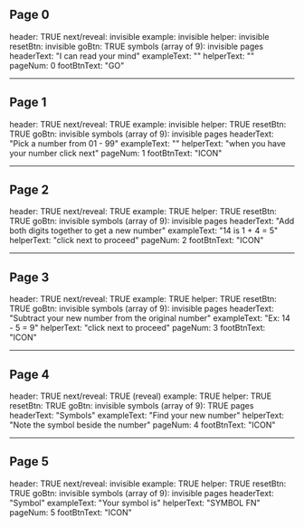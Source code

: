 ## Page 0
header: TRUE
next/reveal: invisible
example: invisible
helper: invisible
resetBtn: invisible
goBtn: TRUE
symbols (array of 9): invisible
pages
    headerText: "I can read your mind"
    exampleText: ""
    helperText: ""
    pageNum: 0
    footBtnText: "GO"

---

## Page 1
header: TRUE
next/reveal: TRUE
example: invisible
helper: TRUE
resetBtn: TRUE
goBtn: invisible
symbols (array of 9): invisible
pages
    headerText: "Pick a number from 01 - 99"
    exampleText: ""
    helperText: "when you have your number click next"
    pageNum: 1
    footBtnText: "ICON"
    
---

## Page 2
header: TRUE
next/reveal: TRUE
example: TRUE
helper: TRUE
resetBtn: TRUE
goBtn: invisible
symbols (array of 9): invisible
pages
    headerText: "Add both digits together to get a new number"
    exampleText: "14 is 1 + 4 = 5"
    helperText: "click next to proceed"
    pageNum: 2
    footBtnText: "ICON"
    
---

## Page 3
header: TRUE
next/reveal: TRUE
example: TRUE
helper: TRUE
resetBtn: TRUE
goBtn: invisible
symbols (array of 9): invisible
pages
    headerText: "Subtract your new number from the original number"
    exampleText: "Ex: 14 - 5 = 9"
    helperText: "click next to proceed"
    pageNum: 3
    footBtnText: "ICON"
    
---

## Page 4
header: TRUE
next/reveal: TRUE (reveal)
example: TRUE
helper: TRUE
resetBtn: TRUE
goBtn: invisible
symbols (array of 9): TRUE
pages
    headerText: "Symbols"
    exampleText: "Find your new number"
    helperText: "Note the symbol beside the number"
    pageNum: 4
    footBtnText: "ICON"
    
---

## Page 5
header: TRUE
next/reveal: invisible
example: TRUE
helper: TRUE
resetBtn: TRUE
goBtn: invisible
symbols (array of 9): invisible
pages
    headerText: "Symbol"
    exampleText: "Your symbol is"
    helperText: "SYMBOL FN"
    pageNum: 5
    footBtnText: "ICON"
    
